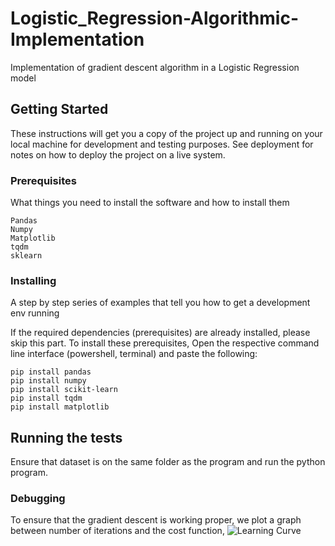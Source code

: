 # Logistic_Regression-Algorithmic-Implementation 

Implementation of gradient descent algorithm in a Logistic Regression model  

## Getting Started

These instructions will get you a copy of the project up and running on your local machine for development and testing purposes. See deployment for notes on how to deploy the project on a live system.

### Prerequisites

What things you need to install the software and how to install them

```
Pandas
Numpy
Matplotlib
tqdm
sklearn

```

### Installing

A step by step series of examples that tell you how to get a development env running

If the required dependencies (prerequisites) are already installed, please skip this part.
To install these prerequisites, Open the respective command line interface (powershell, terminal) and paste the following:

```
pip install pandas
pip install numpy
pip install scikit-learn
pip install tqdm
pip install matplotlib

```

## Running the tests

Ensure that dataset is on the same folder as the program and run the python program.

### Debugging
To ensure that the gradient descent is working proper, we plot a graph between number of iterations and the cost function,
![Learning Curve](https://i.stack.imgur.com/A1gaU.png)
